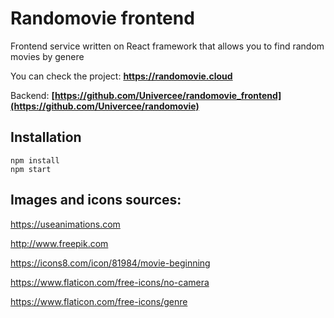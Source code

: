 # Randomovie frontend
Frontend service written on React framework that allows you to find random movies by genere

You can check the project: **https://randomovie.cloud**

Backend: **[https://github.com/Univercee/randomovie_frontend](https://github.com/Univercee/randomovie)**

## Installation
```
npm install
npm start
```
## Images and icons sources:
https://useanimations.com

http://www.freepik.com

https://icons8.com/icon/81984/movie-beginning

https://www.flaticon.com/free-icons/no-camera

https://www.flaticon.com/free-icons/genre
